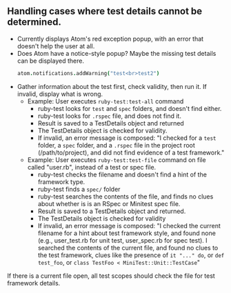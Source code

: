 ## Handling cases where test details cannot be determined.

* Currently displays Atom's red exception popup, with an error that doesn't
  help the user at all.
* Does Atom have a notice-style popup? Maybe the missing test details can be
  displayed there.
  ```coffeescript
  atom.notifications.addWarning("test<br>test2")
  ```
* Gather information about the test first, check validity, then run it. If invalid,
  display what is wrong.
  * Example: User executes `ruby-test:test-all` command
    * ruby-test looks for `test` and `spec` folders, and doesn't find either.
    * ruby-test looks for `.rspec` file, and does not find it.
    * Result is saved to a TestDetails object and returned
    * The TestDetails object is checked for validity.
    * If invalid, an error message is composed: "I checked for a `test` folder,
      a `spec` folder, and a `.rspec` file in the project root (/path/to/project),
      and did not find evidence of a test framework."
  * Example: User executes `ruby-test:test-file` command on file called "user.rb",
    instead of a test or spec file.
    * ruby-test checks the filename and doesn't find a hint of the framework type.
    * ruby-test finds a `spec/` folder
    * ruby-test searches the contents of the file, and finds no clues about whether
      is is an RSpec or Minitest spec file.
    * Result is saved to a TestDetails object and returned.
    * The TestDetails object is checked for validity
    * If invalid, an error message is composed: "I checked the current filename
      for a hint about test framework style, and found none (e.g., user_test.rb
      for unit test, user_spec.rb for spec test). I searched the contents of the
      current file, and found no clues to the test framework, clues like the
      presence of `it "..." do`, or `def test_foo`, or `class TestFoo < MiniTest::Unit::TestCase`"

If there is a current file open, all test scopes should check the file for
test framework details.
